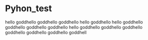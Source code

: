 # Pyhon_test
hello goddhello goddhello goddhello
hello goddhello
hello goddhello goddhello goddhello goddhello
hello goddhello goddhello goddhello goddhello goddhello goddhello goddhell